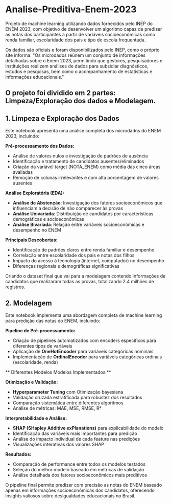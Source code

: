 # Analise-Preditiva-Enem-2023
Projeto de machine learning utilizando dados fornecidos pelo INEP do ENEM 2023, com objetivo de desenvolver um algoritmo capaz de predizer as notas dos participantes a partir de variáveis socioeconômicas como renda familiar, escolaridade dos pais e tipo de escola frequentada.

Os dados são oficiais e foram disponibilizados pelo INEP, como o próprio site informa: "Os microdados reúnem um conjunto de informações detalhadas sobre o Enem 2023, permitindo que gestores, pesquisadores e instituições realizem análises de dados para subsidiar diagnósticos, estudos e pesquisas, bem como o acompanhamento de estatísticas e informações educacionais."

## O projeto foi dividido em 2 partes: Limpeza/Exploração dos dados e Modelagem.

## 1. Limpeza e Exploração dos Dados

Este notebook apresenta uma análise completa dos microdados do ENEM 2023, incluindo:

**Pré-processamento dos Dados:**
- Análise de valores nulos e investigação de padrões de ausência
- Identificação e tratamento de candidatos ausentes/eliminados
- Criação da variável target (NOTA_ENEM) como média das cinco áreas avaliadas
- Remoção de colunas irrelevantes e com alta porcentagem de valores ausentes
  
**Análise Exploratória (EDA):**
- **Análise de Abstenção**: Investigação dos fatores socioeconômicos que influenciam a decisão de não comparecer às provas
- **Análise Univariada**: Distribuição de candidatos por características demográficas e socioeconômicas
- **Análise Bivariada**: Relação entre variáveis socioeconômicas e desempenho no ENEM

**Principais Descobertas:**
- Identificação de padrões claros entre renda familiar e desempenho
- Correlação entre escolaridade dos pais e notas dos filhos
- Impacto do acesso à tecnologia (internet, computador) no desempenho
- Diferenças regionais e demográficas significativas

Criando o dataset final que vai para a modelagem contendo informações de candidatos que realizaram todas as provas, totalizando 2.4 milhões de registros.

## 2. Modelagem 

Este notebook implementa uma abordagem completa de machine learning para predição das notas do ENEM, incluindo:

**Pipeline de Pré-processamento:**
- Criação de pipelines automatizados com encoders específicos para diferentes tipos de variáveis
- Aplicação de **OneHotEncoder** para variáveis categóricas nominais
- Implementação de **OrdinalEncoder** para variáveis categóricas ordinais (escolaridade, renda)

**  Diferentes Modelos Modelos Implementados:**


**Otimização e Validação:**
- **Hyperparameter Tuning** com Otimização bayesiana
- Validação cruzada estratificada para robustez dos resultados
- Comparação sistemática entre diferentes algoritmos
- Análise de métricas: MAE, MSE, RMSE, R²

**Interpretabilidade e Análise:**
- **SHAP (SHapley Additive exPlanations)** para explicabilidade do modelo
- Identificação das variáveis mais importantes para predição
- Análise do impacto individual de cada feature nas predições
- Visualizações interativas dos valores SHAP

**Resultados:**
- Comparação de performance entre todos os modelos testados
- Seleção do melhor modelo baseado em métricas de validação
- Análise detalhada dos fatores socioeconômicos mais preditivos

O pipeline final permite predizer com precisão as notas do ENEM baseado apenas em informações socioeconômicas dos candidatos, oferecendo insights valiosos sobre desigualdades educacionais no Brasil.
